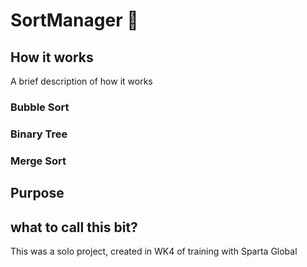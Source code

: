 # SortManager 🔂

## How it works

A brief description of how it works

### Bubble Sort

### Binary Tree

### Merge Sort


## Purpose


## what to call this bit?
This was a solo project, created in WK4 of training with Sparta Global 